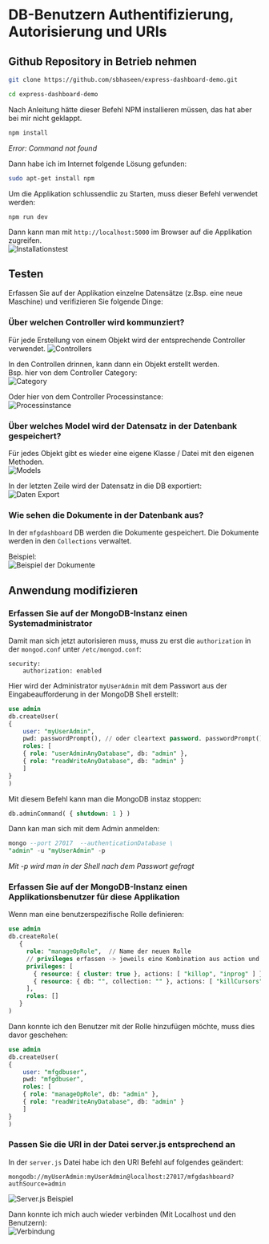 # DB-Benutzern Authentifizierung, Autorisierung und URIs
## Github Repository in Betrieb nehmen

```bash
git clone https://github.com/sbhaseen/express-dashboard-demo.git
```

```bash
cd express-dashboard-demo
```

Nach Anleitung hätte dieser Befehl NPM installieren müssen, das hat aber bei mir nicht geklappt.  
```bash
npm install
```
*Error: Command not found*

Dann habe ich im Internet folgende Lösung gefunden:  
```bash
sudo apt-get install npm
```

Um die Applikation schlussendlic zu Starten, muss dieser Befehl verwendet werden:  
```
npm run dev
```

Dann kann man mit `http://localhost:5000` im Browser auf die Applikation zugreifen.  
![Installationstest](installationstest.png)  


## Testen  
Erfassen Sie auf der Applikation einzelne Datensätze (z.Bsp. eine neue Maschine) und verifizieren Sie folgende Dinge:  

### Über welchen Controller wird kommunziert?  
Für jede Erstellung von einem Objekt wird der entsprechende Controller verwendet.
![Controllers](controllers.png)  

In den Controllen drinnen, kann dann ein Objekt erstellt werden.  
Bsp. hier von dem Controller Category:  
![Category](category.png)  

Oder hier von dem Controller Processinstance:  
![Processinstance](processinstance.png)  

### Über welches Model wird der Datensatz in der Datenbank gespeichert?  
Für jedes Objekt gibt es wieder eine eigene Klasse / Datei mit den eigenen Methoden.   
![Models](models.png)  

In der letzten Zeile wird der Datensatz in die DB exportiert:  
![Daten Export](export.png)  

### Wie sehen die Dokumente in der Datenbank aus?  
In der `mfgdashboard` DB werden die Dokumente gespeichert. Die Dokumente werden in den `Collections` verwaltet.

Beispiel:  
![Beispiel der Dokumente](documents.png)  

##  Anwendung modifizieren 
### Erfassen Sie auf der MongoDB-Instanz einen Systemadministrator
Damit man sich jetzt autorisieren muss, muss zu erst die `authorization` in der `mongod.conf` unter `/etc/mongod.conf`:  
```
security:
    authorization: enabled
```

Hier wird der Administrator `myUserAdmin` mit dem Passwort aus der Eingabeaufforderung in der MongoDB Shell erstellt:  
```sql
use admin
db.createUser(
{
    user: "myUserAdmin",
    pwd: passwordPrompt(), // oder cleartext password. passwordPrompt() führt zu einem Prompt auf der Konsole
    roles: [
    { role: "userAdminAnyDatabase", db: "admin" },
    { role: "readWriteAnyDatabase", db: "admin" }
    ]
}
)
```

Mit diesem Befehl kann man die MongoDB instaz stoppen:  
```sql
db.adminCommand( { shutdown: 1 } )
```

Dann kan man sich mit dem Admin anmelden:  
```sql
mongo --port 27017  --authenticationDatabase \
"admin" -u "myUserAdmin" -p
```
*Mit -p wird man in der Shell nach dem Passwort gefragt*
### Erfassen Sie auf der MongoDB-Instanz einen Applikationsbenutzer für diese Applikation  
Wenn man eine benutzerspezifische Rolle definieren:  
```sql
use admin
db.createRole(
   {
     role: "manageOpRole",  // Name der neuen Rolle
     // privileges erfassen -> jeweils eine Kombination aus action und ressource
     privileges: [
       { resource: { cluster: true }, actions: [ "killop", "inprog" ] },
       { resource: { db: "", collection: "" }, actions: [ "killCursors" ] }
     ],
     roles: []
   }
)
```

Dann konnte ich den Benutzer mit der Rolle hinzufügen möchte, muss dies davor geschehen:  
```sql
use admin
db.createUser(
{
    user: "mfgdbuser",
    pwd: "mfgdbuser", 
    roles: [
    { role: "manageOpRole", db: "admin" },
    { role: "readWriteAnyDatabase", db: "admin" }
    ]
}
) 
```
### Passen Sie die URI in der Datei server.js entsprechend an

In der `server.js` Datei habe ich den URI Befehl auf folgendes geändert:  
```
mongodb://myUserAdmin:myUserAdmin@localhost:27017/mfgdashboard?authSource=admin
```  

![Server.js Beispiel](serverjs.png)  

Dann konnte ich mich auch wieder verbinden (Mit Localhost und den Benutzern):  
![Verbindung](verbindung.png)  

